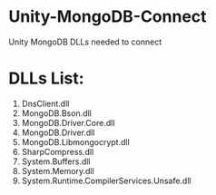 # Unity-MongoDB-Connect
Unity MongoDB DLLs needed to connect

# DLLs List:
1. DnsClient.dll
2. MongoDB.Bson.dll
3. MongoDB.Driver.Core.dll
4. MongoDB.Driver.dll
5. MongoDB.Libmongocrypt.dll
6. SharpCompress.dll
7. System.Buffers.dll
8. System.Memory.dll
9. System.Runtime.CompilerServices.Unsafe.dll
